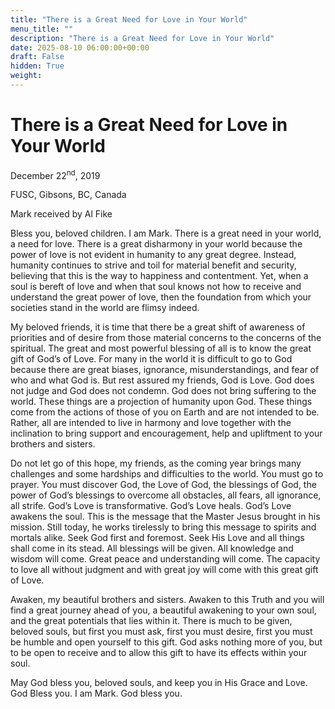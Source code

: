 ```yaml
---
title: "There is a Great Need for Love in Your World"
menu_title: ""
description: "There is a Great Need for Love in Your World"
date: 2025-08-10 06:00:00+00:00
draft: False
hidden: True
weight:
---
```

# There is a Great Need for Love in Your World

December 22<sup>nd</sup>, 2019

FUSC, Gibsons, BC, Canada

Mark received by Al Fike

Bless you, beloved children. I am Mark. There is a great need in your world, a need for love. There is a great disharmony in your world because the power of love is not evident in humanity to any great degree. Instead, humanity continues to strive and toil for material benefit and security, believing that this is the way to happiness and contentment. Yet, when a soul is bereft of love and when that soul knows not how to receive and understand the great power of love, then the foundation from which your societies stand in the world are flimsy indeed.

My beloved friends, it is time that there be a great shift of awareness of priorities and of desire from those material concerns to the concerns of the spiritual. The great and most powerful blessing of all is to know the great gift of God’s of Love. For many in the world it is difficult to go to God because there are great biases, ignorance, misunderstandings, and fear of who and what God is. But rest assured my friends, God is Love. God does not judge and God does not condemn. God does not bring suffering to the world. These things are a projection of humanity upon God. These things come from the actions of those of you on Earth and are not intended to be. Rather, all are intended to live in harmony and love together with the inclination to bring support and encouragement, help and upliftment to your brothers and sisters.

Do not let go of this hope, my friends, as the coming year brings many challenges and some hardships and difficulties to the world. You must go to prayer. You must discover God, the Love of God, the blessings of God, the power of God’s blessings to overcome all obstacles, all fears, all ignorance, all strife. God’s Love is transformative. God’s Love heals. God’s Love awakens the soul. This is the message that the Master Jesus brought in his mission. Still today, he works tirelessly to bring this message to spirits and mortals alike. Seek God first and foremost. Seek His Love and all things shall come in its stead. All blessings will be given. All knowledge and wisdom will come. Great peace and understanding will come. The capacity to love all without judgment and with great joy will come with this great gift of Love.

Awaken, my beautiful brothers and sisters. Awaken to this Truth and you will find a great journey ahead of you, a beautiful awakening to your own soul, and the great potentials that lies within it. There is much to be given, beloved souls, but first you must ask, first you must desire, first you must be humble and open yourself to this gift. God asks nothing more of you, but to be open to receive and to allow this gift to have its effects within your soul.

May God bless you, beloved souls, and keep you in His Grace and Love. God Bless you. I am Mark. God bless you.

